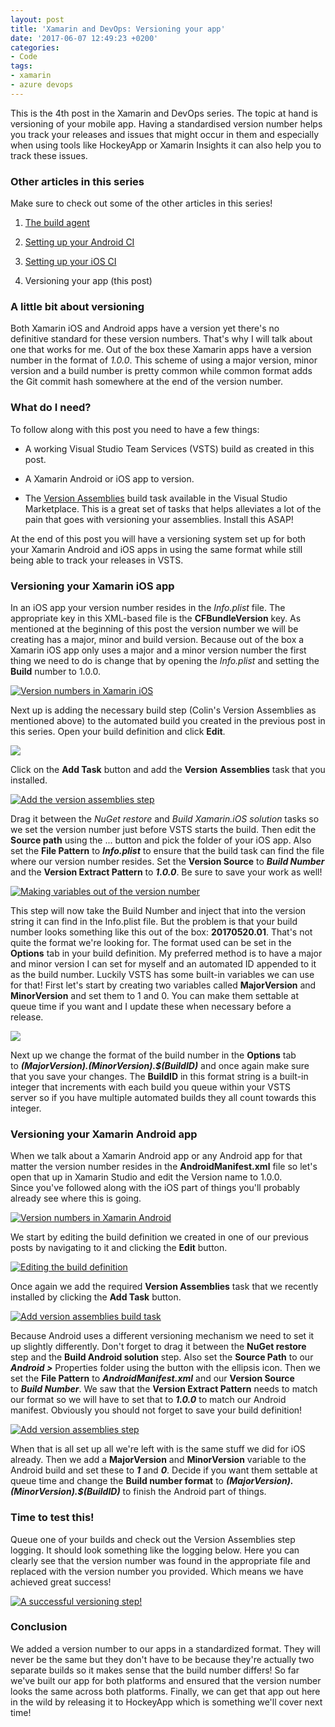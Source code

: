 ```yaml
---
layout: post
title: 'Xamarin and DevOps: Versioning your app'
date: '2017-06-07 12:49:23 +0200'
categories:
- Code
tags:
- xamarin
- azure devops
---
```





This is the 4th post in the Xamarin and DevOps series. The topic at hand is versioning of your mobile app. Having a standardised version number helps you track your releases and issues that might occur in them and especially when using tools like HockeyApp or Xamarin Insights it can also help you to track these issues.  





 







### Other articles in this series




Make sure to check out some of the other articles in this series!








1.  [The build agent](https://www.thewissen.io/xamarin-devops-build-agent/)

2.  [Setting up your Android CI](https://www.thewissen.io/xamarin-devops-android-ci/)

3.  [Setting up your iOS CI](https://www.thewissen.io/xamarin-devops-ios-ci/)

4.  Versioning your app (this post)




### A little bit about versioning




Both Xamarin iOS and Android apps have a version yet there's no definitive standard for these version numbers. That's why I will talk about one that works for me. Out of the box these Xamarin apps have a version number in the format of *1.0.0*. This scheme of using a major version, minor version and a build number is pretty common while common format adds the Git commit hash somewhere at the end of the version number.




### What do I need?




To follow along with this post you need to have a few things:



*   A working Visual Studio Team Services (VSTS) build as created in this post.

*   A Xamarin Android or iOS app to version.

*   The [Version Assemblies](https://marketplace.visualstudio.com/items?itemName=colinsalmcorner.colinsalmcorner-buildtasks) build task available in the Visual Studio Marketplace. This is a great set of tasks that helps alleviates a lot of the pain that goes with versioning your assemblies. Install this ASAP!



At the end of this post you will have a versioning system set up for both your Xamarin Android and iOS apps in using the same format while still being able to track your releases in VSTS.




### Versioning your Xamarin iOS app




In an iOS app your version number resides in the *Info.plist* file. The appropriate key in this XML-based file is the **CFBundleVersion** key. As mentioned at the beginning of this post the version number we will be creating has a major, minor and build version. Because out of the box a Xamarin iOS app only uses a major and a minor version number the first thing we need to do is change that by opening the *Info.plist* and setting the **Build** number to 1.0.0.







[![Version numbers in Xamarin iOS](/images/posts/versionios.png)](/images/posts/versionios.png)




Next up is adding the necessary build step (Colin's Version Assemblies as mentioned above) to the automated build you created in the previous post in this series. Open your build definition and click **Edit**.







[![](/images/posts/editbuildios.png)](/images/posts/editbuildios.png)




Click on the **Add Task** button and add the **Version** **Assemblies** task that you installed.







[![Add the version assemblies step](/images/posts/addiostask.png)](/images/posts/addiostask.png)




Drag it between the *NuGet restore* and *Build Xamarin.iOS solution* tasks so we set the version number just before VSTS starts the build. Then edit the **Source path** using the ... button and pick the folder of your iOS app. Also set the **File Pattern** to ***Info.plist*** to ensure that the build task can find the file where our version number resides. Set the **Version Source** to ***Build Number*** and the **Version Extract Pattern** to ***1.0.0***. Be sure to save your work as well!







[![Making variables out of the version number](/images/posts/settingsios.png)](/images/posts/settingsios.png)




This step will now take the Build Number and inject that into the version string it can find in the Info.plist file. But the problem is that your build number looks something like this out of the box: **20170520.01**. That's not quite the format we're looking for. The format used can be set in the **Options** tab in your build definition. My preferred method is to have a major and minor version I can set for myself and an automated ID appended to it as the build number. Luckily VSTS has some built-in variables we can use for that! First let's start by creating two variables called **MajorVersion** and **MinorVersion** and set them to 1 and 0. You can make them settable at queue time if you want and I update these when necessary before a release.







[![](/images/posts/variablesios.png)](/images/posts/variablesios.png)




Next up we change the format of the build number in the **Options** tab to ***$(MajorVersion).$(MinorVersion).$(BuildID)*** and once again make sure that you save your changes. The **BuildID** in this format string is a built-in integer that increments with each build you queue within your VSTS server so if you have multiple automated builds they all count towards this integer.




### Versioning your Xamarin Android app




When we talk about a Xamarin Android app or any Android app for that matter the version number resides in the **AndroidManifest.xml** file so let's open that up in Xamarin Studio and edit the Version name to 1.0.0. Since you've followed along with the iOS part of things you'll probably already see where this is going.







[![Version numbers in Xamarin Android](/images/posts/versionandroid.png)](/images/posts/versionandroid.png)




We start by editing the build definition we created in one of our previous posts by navigating to it and clicking the **Edit** button.







[![Editing the build definition](/images/posts/editandroid.png)](/images/posts/editandroid.png)




Once again we add the required **Version Assemblies** task that we recently installed by clicking the **Add Task** button.







[![Add version assemblies build task](/images/posts/addtaskdroid.png)](/images/posts/addtaskdroid.png)




Because Android uses a different versioning mechanism we need to set it up slightly differently. Don't forget to drag it between the **NuGet restore** step and the **Build Android solution** step. Also set the **Source Path** to our ***Android >*** Properties folder using the button with the ellipsis icon. Then we set the **File Pattern** to ***AndroidManifest.xml*** and our **Version Source** to ***Build Number***. We saw that the **Version Extract Pattern** needs to match our format so we will have to set that to ***1.0.0*** to match our Android manifest. Obviously you should not forget to save your build definition!







[![Add version assemblies step](/images/posts/setupandroid.png)](/images/posts/setupandroid.png)




When that is all set up all we're left with is the same stuff we did for iOS already. Then we add a **MajorVersion** and **MinorVersion** variable to the Android build and set these to ***1*** and ***0***. Decide if you want them settable at queue time and change the **Build number format** to ***$(MajorVersion).$(MinorVersion).$(BuildID)*** to finish the Android part of things.




### Time to test this!




Queue one of your builds and check out the Version Assemblies step logging. It should look something like the logging below. Here you can clearly see that the version number was found in the appropriate file and replaced with the version number you provided. Which means we have achieved great success!







[![A successful versioning step!](/images/posts/versioning.png)](/images/posts/versioning.png)




### Conclusion




We added a version number to our apps in a standardized format. They will never be the same but they don't have to be because they're actually two separate builds so it makes sense that the build number differs! So far we've built our app for both platforms and ensured that the version number looks the same across both platforms. Finally, we can get that app out here in the wild by releasing it to HockeyApp which is something we'll cover next time!


